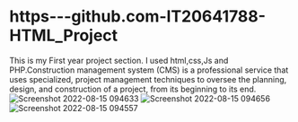 # https---github.com-IT20641788-HTML_Project


This is my First year project section. I used html,css,Js and PHP.Construction management system (CMS) is a professional service that uses specialized, project
management techniques to oversee the planning, design, and construction of a project, from its 
beginning to its end.
![Screenshot 2022-08-15 094633](https://user-images.githubusercontent.com/88647558/184576264-e83c3ee7-3247-4581-a676-688fd9c3bef4.png)
![Screenshot 2022-08-15 094656](https://user-images.githubusercontent.com/88647558/184576266-09ef1dac-ae37-4923-a971-167490b33a22.png)
![Screenshot 2022-08-15 094557](https://user-images.githubusercontent.com/88647558/184576269-1f91db09-ada4-47da-b80b-583ed82c5d0a.png)
